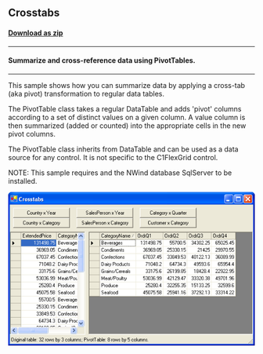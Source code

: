 ## Crosstabs
#### [Download as zip](https://grapecity.github.io/DownGit/#/home?url=https://github.com/GrapeCity/ComponentOne-WinForms-Samples/tree/master/NetFramework\FlexGrid\CS\CrossTabs)
____
#### Summarize and cross-reference data using PivotTables.
____
This sample shows how you can summarize data by applying a cross-tab (aka pivot) transformation to regular data tables.

The PivotTable class takes a regular DataTable and adds 'pivot' columns according to a set of distinct values on a given column.
A value column is then summarized (added or counted) into the appropriate cells in the new pivot columns.

The PivotTable class inherits from DataTable and can be used as a data source for any control. It is not specific to the C1FlexGrid control.

NOTE: This sample requires and the NWind database SqlServer to be installed.

![screenshot](screenshot.PNG)
